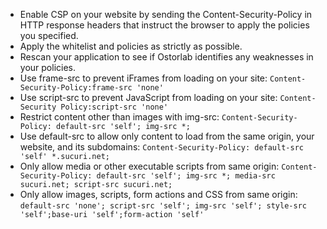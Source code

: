 - Enable CSP on your website by sending the Content-Security-Policy in HTTP response headers that instruct the browser
  to apply the policies you specified.
- Apply the whitelist and policies as strictly as possible.
- Rescan your application to see if Ostorlab identifies any weaknesses in your policies.
- Use frame-src to prevent iFrames from loading on your site: `Content-Security-Policy:frame-src 'none'`
- Use script-src to prevent JavaScript from loading on your site: `Content-Security Policy:script-src 'none'`
- Restrict content other than images with img-src: `Content-Security-Policy: default-src 'self'; img-src *;`
- Use default-src to allow only content to load from the same origin, your website, and its subdomains: `Content-Security-Policy: default-src 'self' *.sucuri.net;`
- Only allow media or other executable scripts from same origin: `Content-Security-Policy: default-src 'self'; img-src *; media-src sucuri.net; script-src sucuri.net;`
- Only allow images, scripts, form actions and CSS from same origin: `default-src 'none'; script-src 'self'; img-src 'self'; style-src 'self';base-uri 'self';form-action 'self'`
